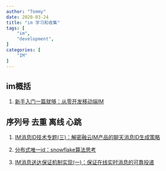 ```yaml
---
author: "Tommy"
date: 2020-03-24
title: "im 学习和收集"
tags: [
    "im",
    "development",
]
categories: [
    "IM"
]
---
```


## im概括

1. [新手入门一篇就够：从零开发移动端IM](http://www.52im.net/thread-464-1-1.html)

## 序列号 去重 离线 心跳

1. [IM消息ID技术专题(三)：解密融云IM产品的聊天消息ID生成策略](http://www.52im.net/thread-2747-1-1.html)

2. [分布式唯一id：snowflake算法思考](https://www.cnblogs.com/jiangxinlingdu/p/8440413.html)

3. [IM消息送达保证机制实现(一)：保证在线实时消息的可靠投递
](http://www.52im.net/thread-294-1-1.html)
